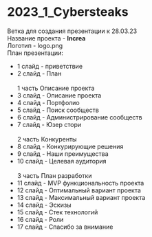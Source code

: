 # 2023_1_Cybersteaks
Ветка для создания презентации к 28.03.23\
Название проекта - **Increa**\
Логотип - logo.png\
План презентации:
- 1 слайд - приветствие
- 2 слайд - План\
\
1 часть Описание проекта
- 3 слайд - Описание проекта
- 4 слайд - Портфолио
- 5 слайд - Поиск сообществ
- 6 слайд - Администрирование сообществ
- 7 слайд - Юзер стори\
\
2 часть Конкуренты
- 8 слайд - Конкурирующие решения
- 9 слайд - Наши преимущества
- 10 слайд - Целевая аудитория\
\
3 часть План разработки
- 11 слайд - MVP функциональность проекта
- 12 слайд - Оптимальный вариант проекта
- 13 слайд - Максимальный вариант проекта
- 14 слайд - Эскизы
- 15 слайд - Стек технологий
- 16 слайд - Роли
- 17 слайд - Спасибо за внимание
